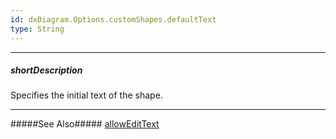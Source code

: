 ```yaml
---
id: dxDiagram.Options.customShapes.defaultText
type: String
---
```

---
##### shortDescription
Specifies the initial text of the shape.

---
#####See Also#####
[allowEditText](/api-reference/10%20UI%20Widgets/dxDiagram/1%20Configuration/customShapes/allowEditText.md '/Documentation/ApiReference/UI_Components/dxDiagram/Configuration/customShapes/#allowEditText')

